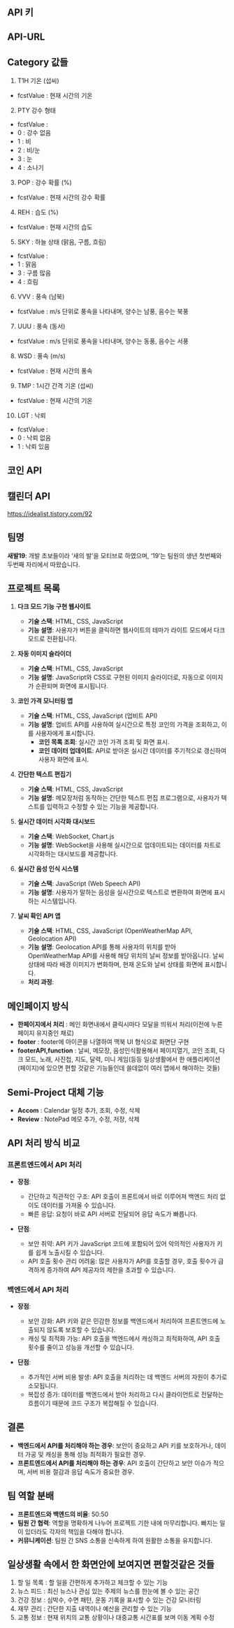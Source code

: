 ## API 키

<!-- 공공데이터포털 단기예보 API키 -->

<!-- d9vi4rtd5J5g4CHzmFVcVogjnECDUvFif4GWKcrRSztRAFaLuuABqMHS1HZ0Lb5jt3U30P9EJbVd2kkUKavBWw%3D%3D -->

<!-- Openweather API 키 -->

<!-- 464ce89f05d310c3ebcdad8c20e4af4d -->

## API-URL

<!-- http://apis.data.go.kr/1360000/VilageFcstInfoService_2.0/getVilageFcst?serviceKey=d9vi4rtd5J5g4CHzmFVcVogjnECDUvFif4GWKcrRSztRAFaLuuABqMHS1HZ0Lb5jt3U30P9EJbVd2kkUKavBWw%3D%3D&base_date=20240927&base_time=0500&nx=37&ny=127&numOfRows=10&pageNo=1&dataType=JSON -->

## Category 값들

1. T1H 기온 (섭씨)

- fcstValue : 현재 시간의 기온

2. PTY 강수 형태

- fcstValue :
- 0 : 강수 없음
- 1 : 비
- 2 : 비/눈
- 3 : 눈
- 4 : 소나기

3. POP : 강수 확률 (%)

- fcstValue : 현재 시간의 강수 확률

4. REH : 습도 (%)

- fcstValue : 현재 시간의 습도

5. SKY : 하늘 상태 (맑음, 구름, 흐림)

- fcstValue :
- 1 : 맑음
- 3 : 구름 많음
- 4 : 흐림

6. VVV : 풍속 (남북)

- fcstValue : m/s 단위로 풍속을 나타내며, 양수는 남풍, 음수는 북풍

7. UUU : 풍속 (동서)

- fcstValue : m/s 단위로 풍속을 나타내며, 양수는 동풍, 음수는 서풍

8. WSD : 풍속 (m/s)

- fcstValue : 현재 시간의 풍속

9. TMP : 1시간 간격 기온 (섭씨)

- fcstValue : 현재 시간의 기온

10. LGT : 낙뢰

- fcstValue :
- 0 : 낙뢰 없음
- 1 : 낙뢰 있음

## 코인 API

## 캘린더 API

https://idealist.tistory.com/92

## 팀명

**새발19**: 개발 초보들이라 ‘새의 발’을 모티브로 하였으며, ‘19’는 팀원의 생년 첫번째와 두번째 자리에서 따왔습니다.

## 프로젝트 목록

1. **다크 모드 기능 구현 웹사이트**

   - **기술 스택**: HTML, CSS, JavaScript
   - **기능 설명**: 사용자가 버튼을 클릭하면 웹사이트의 테마가 라이트 모드에서 다크 모드로 전환됩니다.

2. **자동 이미지 슬라이더**

   - **기술 스택**: HTML, CSS, JavaScript
   - **기능 설명**: JavaScript와 CSS로 구현된 이미지 슬라이더로, 자동으로 이미지가 순환되며 화면에 표시됩니다.

3. **코인 가격 모니터링 앱**

   - **기술 스택**: HTML, CSS, JavaScript (업비트 API)
   - **기능 설명**: 업비트 API를 사용하여 실시간으로 특정 코인의 가격을 조회하고, 이를 사용자에게 표시합니다.
     - **코인 목록 조회**: 실시간 코인 가격 조회 및 화면 표시.
     - **코인 데이터 업데이트**: API로 받아온 실시간 데이터를 주기적으로 갱신하여 사용자 화면에 표시.

4. **간단한 텍스트 편집기**

   - **기술 스택**: HTML, CSS, JavaScript
   - **기능 설명**: 메모장처럼 동작하는 간단한 텍스트 편집 프로그램으로, 사용자가 텍스트를 입력하고 수정할 수 있는 기능을 제공합니다.

5. **실시간 데이터 시각화 대시보드**

   - **기술 스택**: WebSocket, Chart.js
   - **기능 설명**: WebSocket을 사용해 실시간으로 업데이트되는 데이터를 차트로 시각화하는 대시보드를 제공합니다.

6. **실시간 음성 인식 시스템**

   - **기술 스택**: JavaScript (Web Speech API)
   - **기능 설명**: 사용자가 말하는 음성을 실시간으로 텍스트로 변환하여 화면에 표시하는 시스템입니다.

7. **날씨 확인 API 앱**
   - **기술 스택**: HTML, CSS, JavaScript (OpenWeatherMap API, Geolocation API)
   - **기능 설명**: Geolocation API를 통해 사용자의 위치를 받아 OpenWeatherMap API를 사용해 해당 위치의 날씨 정보를 받아옵니다. 날씨 상태에 따라 배경 이미지가 변화하며, 현재 온도와 날씨 상태를 화면에 표시합니다.
   - **처리 과정**:

## 메인페이지 방식

- **한페이지에서 처리** : 메인 화면내에서 클릭시마다 모달을 띄워서 처리(이전에 누른 페이지 유지중인 채로)
- **footer** : footer에 아이콘을 나열하여 맥북 UI 형식으로 화면단 구현
- **footerAPI,function** : 날씨, 메모장, 음성인식활용해서 페이지열기, 코인 조회, 다크 모드, 노래, 사진첩, 지도, 달력, 미니 게임(등등 일상생활에서 한 애플리케이션(페이지)에 있으면 편할 것같은 기능들인데 쓸데없이 여러 앱에서 해야하는 것들)

## Semi-Project 대체 기능

- **Accom** : Calendar 일정 추가, 조회, 수정, 삭제
- **Review** : NotePad 메모 추가, 수정, 저장, 삭제

## API 처리 방식 비교

### 프론트엔드에서 API 처리

- **장점**:

  - 간단하고 직관적인 구조: API 호출이 프론트에서 바로 이루어져 백엔드 처리 없이도 데이터를 가져올 수 있습니다.
  - 빠른 응답: 요청이 바로 API 서버로 전달되어 응답 속도가 빠릅니다.

- **단점**:
  - 보안 취약: API 키가 JavaScript 코드에 포함되어 있어 악의적인 사용자가 키를 쉽게 노출시킬 수 있습니다.
  - API 호출 횟수 관리 어려움: 많은 사용자가 API를 호출할 경우, 호출 횟수가 급격하게 증가하여 API 제공자의 제한을 초과할 수 있습니다.

### 백엔드에서 API 처리

- **장점**:

  - 보안 강화: API 키와 같은 민감한 정보를 백엔드에서 처리하여 프론트엔드에 노출되지 않도록 보호할 수 있습니다.
  - 캐싱 및 최적화 가능: API 호출을 백엔드에서 캐싱하고 최적화하여, API 호출 횟수를 줄이고 성능을 개선할 수 있습니다.

- **단점**:
  - 추가적인 서버 비용 발생: API 호출을 처리하는 데 백엔드 서버의 자원이 추가로 소모됩니다.
  - 복잡성 증가: 데이터를 백엔드에서 받아 처리하고 다시 클라이언트로 전달하는 흐름이기 때문에 코드 구조가 복잡해질 수 있습니다.

## 결론

- **백엔드에서 API를 처리해야 하는 경우**: 보안이 중요하고 API 키를 보호하거나, 데이터 가공 및 캐싱을 통해 성능 최적화가 필요한 경우.
- **프론트엔드에서 API를 처리해야 하는 경우**: API 호출이 간단하고 보안 이슈가 적으며, 서버 비용 절감과 응답 속도가 중요한 경우.

## 팀 역할 분배

- **프론트엔드와 백엔드의 비율**: 50:50
- **팀원 간 협력**: 역할을 명확하게 나누어 프로젝트 기한 내에 마무리합니다. 빠지는 일이 있더라도 각자의 책임을 다해야 합니다.
- **커뮤니케이션**: 팀원 간 SNS 소통을 신속하게 하여 원활한 소통을 유지합니다.

## 일상생활 속에서 한 화면안에 보여지면 편할것같은 것들

1. 할 일 목록 : 할 일을 간편하게 추가하고 체크할 수 있는 기능
2. 뉴스 피드 : 최신 뉴스나 관심 있는 주제의 뉴스를 한눈에 볼 수 있는 공간
3. 건강 정보 : 심박수, 수면 패턴, 운동 기록을 표시할 수 있는 건강 모니터링
4. 재무 관리 : 간단한 지출 내역이나 예산을 관리할 수 있는 기능
5. 교통 정보 : 현재 위치의 교통 상황이나 대중교통 시간표를 보며 이동 계획 수정
